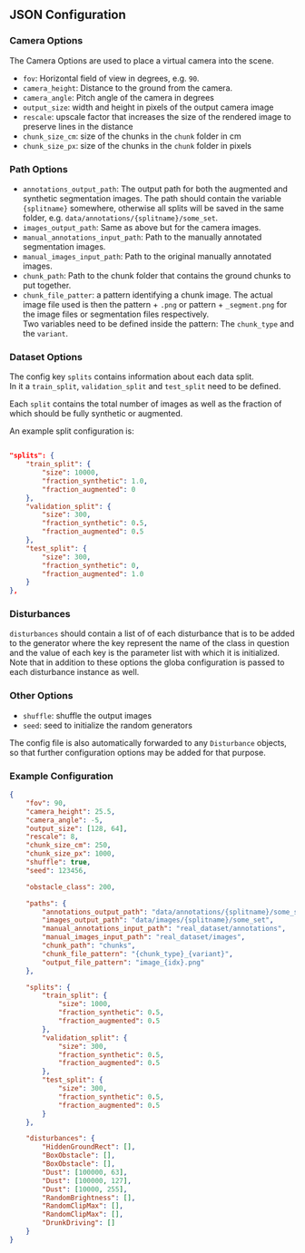 ## JSON Configuration

### Camera Options

The Camera Options are used to place a virtual camera into the scene.

- `fov`: Horizontal field of view in degrees, e.g. `90`.
- `camera_height`: Distance to the ground from the camera.
- `camera_angle`: Pitch angle of the camera in degrees
- `output_size`: width and height in pixels of the output camera image
- `rescale`: upscale factor that increases the size of the rendered image to preserve lines in the distance
- `chunk_size_cm`: size of the chunks in the `chunk` folder in cm
- `chunk_size_px`: size of the chunks in the `chunk` folder in pixels 

### Path Options

- `annotations_output_path`: The output path for both the augmented and synthetic segmentation images. The path should contain the variable `{splitname}` somewhere, otherwise all splits will be saved in the same folder, e.g. `data/annotations/{splitname}/some_set`.
- `images_output_path`: Same as above but for the camera images.
- `manual_annotations_input_path`: Path to the manually annotated segmentation images.
- `manual_images_input_path`: Path to the original manually annotated images.
- `chunk_path`: Path to the chunk folder that contains the ground chunks to put together.
- `chunk_file_patter`: a pattern identifying a chunk image. The actual image file used is then the pattern + `.png` or pattern + `_segment.png` for the image files or segmentation files respectively.  
Two variables need to be defined inside the pattern: The `chunk_type` and the `variant`.

### Dataset Options 
The config key `splits` contains information about each data split.  
In it a `train_split`, `validation_split` and `test_split` need to be defined.

Each `split` contains the total number of images as well as the fraction of which should be fully synthetic or augmented.

An example split configuration is:
```json

"splits": {
    "train_split": {
        "size": 10000,
        "fraction_synthetic": 1.0,
        "fraction_augmented": 0
    },
    "validation_split": {
        "size": 300,
        "fraction_synthetic": 0.5,
        "fraction_augmented": 0.5
    },
    "test_split": {
        "size": 300,
        "fraction_synthetic": 0,
        "fraction_augmented": 1.0
    }
},

```

### Disturbances

`disturbances` should contain a list of of each disturbance that is to be added to the generator where the key represent the name of the class in question and the value of each key is the parameter list with which it is initialized.  
Note that in addition to these options the globa configuration is passed to each disturbance instance as well. 

### Other Options

- `shuffle`: shuffle the output images
- `seed`: seed to initialize the random generators

The config file is also automatically forwarded to any `Disturbance` objects, so that further configuration options may be added for that purpose.

### Example Configuration	

```json
{
    "fov": 90,
    "camera_height": 25.5,
    "camera_angle": -5,
    "output_size": [128, 64],
    "rescale": 8,
    "chunk_size_cm": 250,
    "chunk_size_px": 1000,
    "shuffle": true,
    "seed": 123456,

    "obstacle_class": 200,

    "paths": {
        "annotations_output_path": "data/annotations/{splitname}/some_set",
        "images_output_path": "data/images/{splitname}/some_set",
        "manual_annotations_input_path": "real_dataset/annotations",
        "manual_images_input_path": "real_dataset/images",
        "chunk_path": "chunks",
        "chunk_file_pattern": "{chunk_type}_{variant}",
        "output_file_pattern": "image_{idx}.png"
    },

    "splits": {
        "train_split": {
            "size": 1000,
            "fraction_synthetic": 0.5,
            "fraction_augmented": 0.5
        },
        "validation_split": {
            "size": 300,
            "fraction_synthetic": 0.5,
            "fraction_augmented": 0.5
        },
        "test_split": {
            "size": 300,
            "fraction_synthetic": 0.5,
            "fraction_augmented": 0.5
        }
    },

    "disturbances": {
        "HiddenGroundRect": [],
        "BoxObstacle": [],
        "BoxObstacle": [],
        "Dust": [100000, 63],
        "Dust": [100000, 127],
        "Dust": [10000, 255],
        "RandomBrightness": [],
        "RandomClipMax": [],
        "RandomClipMax": [],
        "DrunkDriving": []
    }
}
```